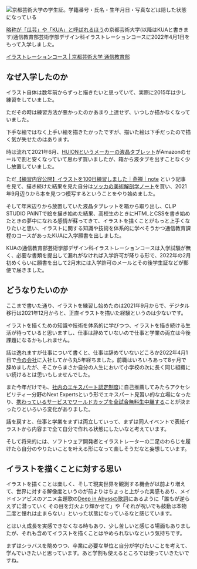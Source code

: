 ![京都芸術大学の学生証。学籍番号・氏名・生年月日・写真などは隠した状態になっている](https://blog-assets.kubosho.com/student_id.png)

[略称が「瓜芸」や「KUA」と呼ばれるほう](https://www.kyoto-art.ac.jp/news/info/744)の京都芸術大学(以降はKUAと書きます)通信教育部芸術学部デザイン科イラストレーションコースに2022年4月1日をもって入学しました。

[イラストレーションコース | 京都芸術大学 通信教育部](https://tenohira.kyoto-art.ac.jp/illustration/)

## なぜ入学したのか

イラスト自体は数年前からずっと描きたいと思っていて、実際に2015年は少し練習をしていました。

ただその時は練習方法が悪かったのかあまり上達せず、いつしか描かなくなっていました。

下手な絵ではなく上手い絵を描きたかったですが、描いた絵は下手だったので描く気が失せたのはあります。

時は流れて2021年6月、[HUIONというメーカーの液晶タブレット](https://amzn.to/3IQ4R01)がAmazonのセールで割と安くなっていて思わず買いましたが、箱から液タブを出すことなく少し放置していました。

ただ[【練習内容公開】イラストを100日練習しました｜燕禅｜note](https://note.com/enzen3852/n/na1fecd0ac10b) という記事を見て、描き続けた結果を見た自分は[ソッカの美術解剖学ノート](https://amzn.to/3JZ7cr4)を買い、2021年9月辺りから本を見つつ模写するということをやり始めました。

そして年末辺りから放置していた液晶タブレットを箱から取り出し、CLIP STUDIO PAINTで絵を描き始めた結果、高校生のときにHTMLとCSSを書き始めたときの夢中になれる感情が蘇ってきて、イラストを描くことがもっと上手くなりたいと思い、イラストに関する知識や技術を体系的に学べそうかつ通信教育課程のコースがあったKUAに入学願書を出しました。

KUAの通信教育部芸術学部デザイン科イラストレーションコースは入学試験が無く、必要な書類を提出して漏れがなければ入学許可が降りる形で、2022年の2月初めくらいに願書を出して2月末には入学許可のメールとその後学生証などが郵便で届きました。

## どうなりたいのか

ここまで書いた通り、イラストを練習し始めたのは2021年9月からで、デジタル移行は2021年12月からと、正直イラストを描いた経験というのは少ないです。

イラストを描くための知識や技術を体系的に学びつつ、イラストを描き続ける生活が待っていると思いますし、仕事は辞めていないので仕事と学業の両立は今後課題になるかもしれません。

話は逸れますが仕事について書くと、仕事は辞めていないどころか2022年4月1日で[今の会社](https://www.cyberagent.co.jp/)に入社してから丸5年経ちました。前職はいろいろあって8ヶ月で辞めましたが、そこからまさか自分の人生において小学校の次に長く同じ組織にい続けるとは思いもしませんでした。

また今年だけでも、[社内のエキスパート認定制度](https://www.cyberagent.co.jp/techinfo/info/detail/id=23823)に自己推薦してみたらアクセシビリティー分野のNext Expertsという形でエキスパート見習い的な立場になったり、[携わっているサービスでワールドカップを全試合無料生中継する](https://www.cyberagent.co.jp/news/detail/id=27400)ことが決まったりといろいろ変化がありました。

話を戻すと、仕事と学業をまずは両立していって、まずは同人イベントで表紙イラストから内容まで全て自分で作れる状態にしたいなと考えています。

そして将来的には、ソフトウェア開発者とイラストレーターの二足のわらじを履けたら自分のやりたいことを叶える形になって楽しそうだなと妄想しています。

## イラストを描くことに対する思い

イラストを描くことは楽しく、そして現実世界を観測する機会が以前より増えて、世界に対する解像度というのが前よりはちょっと上がった実感もあり、メイドインアビスのアニメ主題歌の[Deep in Abyssの歌詞](https://www.utamap.com/showkasi.php?surl=k-170823-304)にあるように「誰もが逆らえずに潜っていく その目を灯火より輝かせて」や「それが呪いでも鼓動は本物 二度と憧れは止まらない」といった状態になっているなと感じています。

とはいえ成長を実感できなくなる時もあり、少し苦しいと感じる場面もありましたが、それも含めてイラストを描くことはやめられないなという気持ちです。

まずはシラバスを眺めつつ、卒業に必要な単位と自分が学びたいことを考えて、学んでいきたいと思っています。あと学割も使えるところでは使っていきたいですね。
